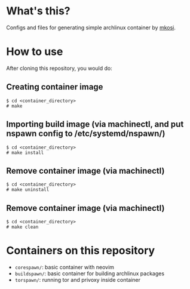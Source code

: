 # What's this?
Configs and files for generating simple archlinux container by [mkosi](https://github.com/systemd/mkosi).


# How to use
After cloning this repository, you would do:

## Creating container image
```
$ cd <container_directory>
# make
```

## Importing build image (via machinectl, and put nspawn config to /etc/systemd/nspawn/)
```
$ cd <container_directory>
# make install
```

## Remove container image (via machinectl)
```
$ cd <container_directory>
# make uninstall
```

## Remove container image (via machinectl)
```
$ cd <container_directory>
# make clean
```


# Containers on this repository
- `corespawn/`: basic container with neovim
- `buildspawn/`: basic container for building archlinux packages
- `torspawn/`: running tor and privoxy inside container
